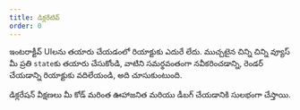 ```yaml
---
title: డిక్లరేటివ్
order: 0
---
```


ఇంటరాక్టీవ్ UIలను తయారు చేయడంలో రియాక్టుకు ఎదురే లేదు. ముచ్చటైన చిన్ని చిన్ని వ్యూస్ మీ ప్రతి `state`కు తయారు చేసుకోండి, వాటిని సమర్థవంతంగా నవీకరించడాన్ని, రెండర్ చేయడాన్ని రియాక్టుకు వదిలేయండి, అది చూసుకుంటుంది.

డిక్లరేషన్ వీక్షణలు మీ కోడ్ మరింత ఊహాజనిత మరియు డీబగ్ చేయడానికి సులభంగా చేస్తాయి.
